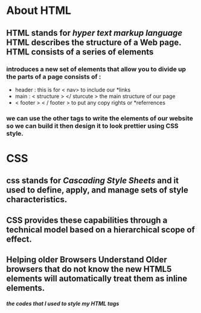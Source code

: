 # About HTML  
## HTML stands for *hyper text markup language* HTML describes the structure of a Web page. HTML consists of a series of elements 
### introduces a new set of elements that allow you to divide up the parts of a page consists of :
* header : this is for < nav> </nav > to include our *links 
* main :  < structure >  </ sturcute >  the main structure of our page  
*  < footer >  < / footer > to put any copy rights or *referrences 
  ### we can use the other tags to write the elements of our website so we can build it then design it to look prettier using CSS style. 
  
  # CSS
  ##  css stands for *Cascading Style Sheets* and it used to define, apply, and manage sets of style characteristics. 
  ## CSS provides these capabilities through a technical model based on a hierarchical scope of effect.
  ## Helping older Browsers Understand Older browsers that do not know the new HTML5 elements will automatically treat them as inline elements.
  ##### the codes that I used to style my HTML tags 
   <style type="text/css">
    
  



**h1 { 
this is used to style the head 1 by specific properties

